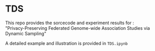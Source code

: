 # TDS
This repo provides the sorcecode and experiment results for : <br>
"Privacy-Preserving Federated Genome-wide Association Studies via Dynamic Sampling"<br>

A detailed example and illustration is provided in `TDS.ipynb`
